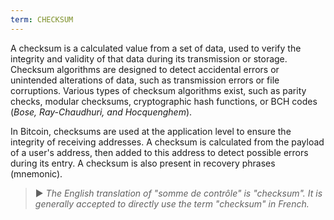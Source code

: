 ```yaml
---
term: CHECKSUM
---
```


A checksum is a calculated value from a set of data, used to verify the integrity and validity of that data during its transmission or storage. Checksum algorithms are designed to detect accidental errors or unintended alterations of data, such as transmission errors or file corruptions. Various types of checksum algorithms exist, such as parity checks, modular checksums, cryptographic hash functions, or BCH codes (*Bose, Ray-Chaudhuri, and Hocquenghem*).

In Bitcoin, checksums are used at the application level to ensure the integrity of receiving addresses. A checksum is calculated from the payload of a user's address, then added to this address to detect possible errors during its entry. A checksum is also present in recovery phrases (mnemonic).

> ► *The English translation of "somme de contrôle" is "checksum". It is generally accepted to directly use the term "checksum" in French.*